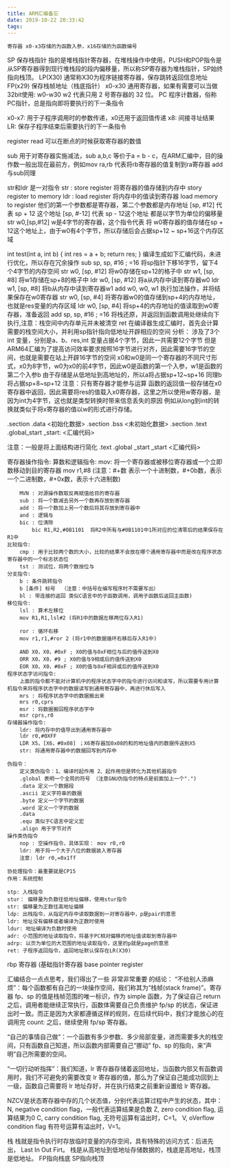 ```yaml
---
title: ARM汇编备忘
date: 2019-10-22 20:33:42
tags:
---
```


    寄存器 x0-x3存储的为函数入参，x16存储的为函数编号

SP   保存栈指针 指的是堆栈指针寄存器，在堆栈操作中使用，PUSH和POP指令是从SP寄存器得到现行堆栈段的段内偏移量，所以称SP寄存器为堆栈指针，SP始终指向栈顶。
LP(X30)  通常称X30为程序链接寄存器，保存跳转返回信息地址
FP(x29) 保存栈帧地址（栈底指针）
x0-x30 通用寄存器，如果有需要可以当做32bit使用: w0-w30   w2 代表只用 2 号寄存器的 32 位。
PC 程序计数器，俗称PC指针，总是指向即将要执行的下一条指令

x0-x7: 用于子程序调用时的参数传递，x0还用于返回值传递
x8: 间接寻址结果
LR: 保存子程序结束后需要执行的下一条指令

register read 可以在断点的时候获取寄存器的数值

sub 用于对寄存器实施减法，sub a,b,c 等价于a = b - c，在ARM汇编中，目的操作数一般出现在最前方，例如mov ra,rb 代表将rb寄存器的值复制到ra寄存器
add  与sub同理

str和ldr 是一对指令
str : store register  将寄存器的值存储到内存中  story  register to memory
ldr : load register 将内存中的值读到寄存器      load memory to register
他们的第一个参数都是寄存器，第二个参数都是内存地址
[sp, #12] 代表 sp + 12 这个地址
[sp, #-12] 代表 sp - 12这个地址
都是以字节为单位的偏移量
str w0,[sp,#12] w是4字节的寄存器，这个指令代表
将 w0寄存器的值存储在sp + 12这个地址上，由于w0有4个字节，所以存储后会占据sp+12 ~ sp+16这个内存区域

int test(int a, int b) {
  int res = a + b;
  return res;
}
编译生成如下汇编代码，未进行优化，所以存在冗余操作
	sub	sp, sp, #16             ; =16    将sp指针下移16字节，留下4个4字节的内存空间
	str	w0, [sp, #12]           将w0存储在sp+12的格子中
	str	w1, [sp, #8]            将w1存储在sp+8的格子中
	ldr	w0, [sp, #12]           将a从内存中读到寄存器w0
	ldr	w1, [sp, #8]            将b从内存中读到寄存器w1
	add w0, w0, w1              执行加法操作，并将结果保存在w0寄存器
	str	w0, [sp, #4]            将寄存器w0的值存储到sp+4的内存地址，也就是res变量的内存区域
	ldr	w0, [sp, #4]            将sp+4的内存地址的值读取到w0寄存器，准备返回
	add	sp, sp, #16             ; =16   将栈还原，并返回到函数调用处继续向下执行,注意：栈空间中内存单元并未被清空
	ret
在编译器生成汇编时，首先会计算需要的栈空间大小，并利用sp指针指向低地址开辟相应的空间
分析：
    涉及了3个int 变量，分别是a、b、res,int 变量占据4个字节，因此一共需要12个字节
    但是ARM64汇编为了提高访问效率要求按照16字节进行对齐，因此需要16字节的空间，也就是需要在站上开辟16字节的空间
    x0和w0是同一个寄存器的不同尺寸形式，x0为8字节，w0为x0的前4字节，因此w0是函数的第一个入参，w1是函数的第二个入参b
    由于存储是从低地址到高地址的，所以a将占据sp+12~sp+16 同理b将占据sp+8~sp+12
    注意：只有寄存器才能参与运算
    函数的返回值一般存储在x0寄存器中返回，因此需要将res的值载入x0寄存器，这里之所以使用w寄存器，是因为int为4字节，这也就是类型转换时带来信息丢失的原因
    例如从long到int的转换就类似于将x寄存器的值以w的形式进行存储。



.section .data
    <初始化数据>
.section .bss
    <未初始化数据>
.section .text
.global_start
_start:
    <汇编代码>

注意：一般是将上面结构进行简化
.text 
.global _start
_start
    <汇编代码>

寄存器操作指令:
    算数和逻辑指令:
        mov: 将一个寄存器或被移位寄存器或一个立即数移动到目的寄存器
        mov r1,#8  (注意：#+数 表示一个十进制数，#+0b数，表示一个二进制数，#+0x数，表示十六进制数)

        MVN : 对源操作数取反再赋值给目的寄存器
        sub : 将一个数减去另外一个数再存放到寄存器
        add : 将一个数加上另一个数后将其存放到寄存器中
        and : 逻辑与
        bic : 位清除
            bic R1,R2,#0B1101  将R2中所有与#0B1101中1所对应的位清零后的结果保存在R1中
    比较指令:
        cmp : 用于比较两个数的大小，比较的结果不会放在哪个通用寄存器中而是改在程序状态寄存器中的一个标志状态位
        tst : 测试位，将两个数按位与
    分支指令:
        b : 条件跳转指令
        b [条件] 标号  （注意：中括号在编写程序时不需要写出）
        bl : 带连接的返回 类似C语言中的子函数调用，调用子函数后返回主函数)
    移位指令:
        lsl : 算术左移位
        mov R1,R1,lsl#2 (将R1中的数据左移两位存入R1)

        ror : 循环右移
        mov r1,r1,#ror 2 (将r1中的数据循环右移后存入R1中)

        AND X0，X0，#0xF ; X0的值与0xF相位与后的值传送到X0
        ORR X0，X0，#9 ; X0的值与9相或后的值传送到X0
        EOR X0，X0，#0xF ; X0的值与0xF相异或后的值传送到X0
    程序状态字访问指令:
        上面的指令都不能对计算机中的程序状态字中的指令进行访问和读写，所以需要专用计算机指令来将程序状态字中的数据读写到通用寄存器中，再进行休后写入
        mrs : 将程序状态字中的数据搬出来
        mrs r0,cprs
        msr : 将数据搬回程序状态字中
        msr cprs,r0
    存储器操作指令:
        ldr: 将内存中的值导出到通用寄存器中  
        ldr r0,#0XFF
        LDR X5，[X6，#0x08] ；X6寄存器加0x08的和的地址值内的数据传送到X5
        str: 将通用寄存器中的数据回写到内存中

    伪指令：
        定义类伪指令：1、编译时起作用 2、起作用但是转化为其他机器指令
        .global 表明一个全局的符号 （注意GNU伪指令的特点是前面加上一个".")
        .data 定义一个数据段
        .ascii 定义字符串的数据
        .byte 定义一个字节的数据
        .word 定义一个字的数据
        .data 
        .equ 类似于C语言中定义宏
        .align 用于字节对齐
    操作类伪指令
        nop : 空操作指令，具体实现： mov r0,r0 
        ldr: 用于将一个大于八位的数据装入寄存器
        注意: ldr r0,=0x1ff

    协处理指令：最重要就是CP15
    作用：系统控制

    stp: 入栈指令
    stur： 偏移量为负数往低地址偏移，使用stur指令
    str: 偏移量为正数往高地址偏移
    ldp: 出栈指令，从指定内存中读取数据到一对寄存器中，p是pair的意思
    ldr: 地址没有偏移或者编译为正数时使用
    ldur: 地址编译为负数时使用
    adr: 小范围的地址读取指令，将基于PC相对偏移的地址值读取到寄存器中
    adrp: 以页为单位的大范围的地址读取指令，这里的p就是page的意思
    ret: 子程序返回指令，返回地址默认保存在LR(X30)

rbp 寄存器 (基础指针寄存器 base pointer register

汇编结合一点点思考，我们得出了一些 非常非常重要 的结论：
“不给别人添麻烦”：每个函数都有自己的一块操作空间，我们称其为“栈帧(stack frame)”。寄存器 fp、sp 的值是栈帧范围的唯一标识，作为 simple 函数，为了保证自己 return 之后，调用者能继续正常执行，函数体需要自己负责维护 fp/sp 的状态，保证进出时一致。而正是因为大家都遵循这样的规则，在后续代码中，我们才能放心的在调用完 count: 之后，继续使用 fp/sp 寄存器。

“自己的事情自己做”：一个函数有多少参数、多少局部变量，进而需要多大的栈空间，只有函数自己知道，所以函数内部需要自己“挪动” fp、sp 的指向，来“声明”自己所需要的空间。

“一切行动听指挥”：我们知道，lr 寄存器存储着返回地址，当函数内部又有函数调用时，我们不可避免的需要改变 lr 寄存器的值，那么为了保证自己能成功回到上一级，函数自己需要将 lr 地址存好，并在执行结束之前重新设置给 lr 寄存器。

NZCV是状态寄存器中存的几个状态值，分别代表运算过程中产生的状态，其中：
    N, negative condition flag，一般代表运算结果是负数
    Z, zero condition flag, 运算结果为0
    C, carry condition flag, 无符号运算有溢出时，C=1。
    V, oVerflow condition flag 有符号运算有溢出时，V=1。


栈
栈就是指令执行时存放临时变量的内存空间，具有特殊的访问方式：后进先出， Last In Out Firt。
    栈是从高地址到低地址存储数据的，栈底是高地址，栈顶是低地址。
    FP指向栈底
    SP指向栈顶
